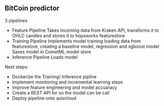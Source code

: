 ## BitCoin predictor 

3 pipelines 
- Feature Pipeline
    Takes incoming data from Kraken API, transforms it to OHLC candles and stores it to hopsworks featurestore
- Training Pipeline
    Implements model training loading data from featurestore, creating a baseline model, regression and xgboost model
    Saves model in CometML model store
- Inference Pipeline
    Loads model


Next steps:
- Dockerize the Training/ Inference pipline
- Implement monitoring and incremental learning steps
- Improve feature engineering and model accuaracy 
- Create a REST API for so the model can be call
- Deploy pipeline onto quixcloud
